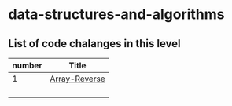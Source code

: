 # data-structures-and-algorithms

## List of code chalanges in this level

|number  |Title   |
|--------|--------|
|1       |[Array-Reverse](array-reverse/array-reverse.md)|
|        |                                               |
|        |                                               |
|        |                                               |
|        |                                               |
